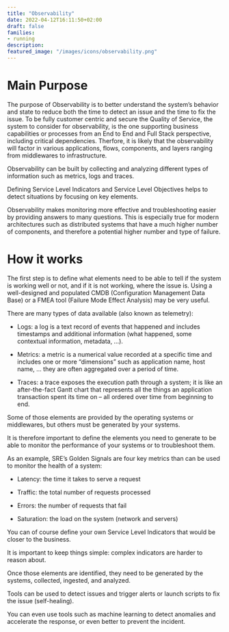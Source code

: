 ```yaml
---
title: "Observability"
date: 2022-04-12T16:11:50+02:00
draft: false
families:
- running
description:
featured_image: "/images/icons/observability.png"
---
```


# Main Purpose

The purpose of Observability is to better understand the system’s behavior and state to reduce both the time to detect an issue and the time to fix the issue. To be fully customer centric and secure the Quality of Service, the system to consider for observability, is the one supporting business capabilities or processes from an End to End and Full Stack perspective, including critical dependencies. Therfore, it is likely that the observability will factor in various applications, flows, components, and layers ranging from middlewares to infrastructure.

Observability can be built by collecting and analyzing different types of information such as metrics, logs and traces.

Defining Service Level Indicators and Service Level Objectives helps to detect situations by focusing on key elements.

Observability makes monitoring more effective and troubleshooting easier by providing answers to many questions. This is especially true for modern architectures such as distributed systems that have a much higher number of components, and therefore a potential higher number and type of failure.

# How it works

The first step is to define what elements need to be able to tell if the system is working well or not, and if it is not working, where the issue is. Using a well-designed and populated CMDB (Configuration Management Data Base) or a FMEA tool (Failure Mode Effect Analysis) may be very useful.

There are many types of data available (also known as telemetry):

* Logs: a log is a text record of events that happened and includes timestamps and additional information (what happened, some contextual information, metadata, …).

* Metrics: a metric is a numerical value recorded at a specific time and includes one or more “dimensions” such as application name, host name, … they are often aggregated over a period of time.

* Traces: a trace exposes the execution path through a system; it is like an after-the-fact Gantt chart that represents all the things an application transaction spent its time on – all ordered over time from beginning to end.



Some of those elements are provided by the operating systems or middlewares, but others must be generated by your systems.

It is therefore important to define the elements you need to generate to be able to monitor the performance of your systems or to troubleshoot them.

As an example, SRE’s Golden Signals are four key metrics than can be used to monitor the health of a system:

* Latency: the time it takes to serve a request

* Traffic: the total number of requests processed

* Errors: the number of requests that fail

* Saturation: the load on the system (network and servers)



You can of course define your own Service Level Indicators that would be closer to the business.

It is important to keep things simple: complex indicators are harder to reason about.



Once those elements are identified, they need to be generated by the systems, collected, ingested, and analyzed.

Tools can be used to detect issues and trigger alerts or launch scripts to fix the issue (self-healing).

You can even use tools such as machine learning to detect anomalies and accelerate the response, or even better to prevent the incident. 
